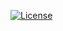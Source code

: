 
<a href="https://opensource.org/licenses/MIT"><img src="https://img.shields.io/packagist/l/laravel/framework" alt="License"></a>
